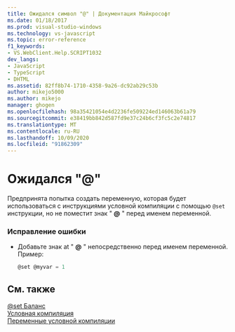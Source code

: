 ```yaml
---
title: Ожидался символ "@" | Документация Майкрософт
ms.date: 01/18/2017
ms.prod: visual-studio-windows
ms.technology: vs-javascript
ms.topic: error-reference
f1_keywords:
- VS.WebClient.Help.SCRIPT1032
dev_langs:
- JavaScript
- TypeScript
- DHTML
ms.assetid: 82ff8b74-1710-4358-9a26-dc92ab29c53b
author: mikejo5000
ms.author: mikejo
manager: ghogen
ms.openlocfilehash: 98a35421054e4d2236fe509224ed146063b61a79
ms.sourcegitcommit: e38419bb842d587fd9e37c24b6cf3fc5c2e74817
ms.translationtype: MT
ms.contentlocale: ru-RU
ms.lasthandoff: 10/09/2020
ms.locfileid: "91862309"
---
```

# <a name="expected-"></a>Ожидался "\@"
Предпринята попытка создать переменную, которая будет использоваться с инструкциями условной компиляции с помощью `@set` инструкции, но не поместит знак " **@** " перед именем переменной.  
  
### <a name="to-correct-this-error"></a>Исправление ошибки  
  
- Добавьте знак at " **@** " непосредственно перед именем переменной. Пример:  
  
    ```JavaScript  
    @set @myvar = 1  
    ```  
  
## <a name="see-also"></a>См. также  
 [@set Баланс](https://developer.mozilla.org/docs/Archive/Web/JavaScript/Microsoft_Extensions/at-set)   
 [Условная компиляция](/previous-versions/windows/internet-explorer/ie-developer/scripting-articles/121hztk3(v=vs.84))   
 [Переменные условной компиляции](/previous-versions/windows/internet-explorer/ie-developer/scripting-articles/s59bkzce(v=vs.84))